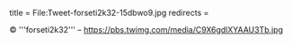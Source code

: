 title = File:Tweet-forseti2k32-15dbwo9.jpg
redirects =
>>>>

© '''forseti2k32''' – https://pbs.twimg.com/media/C9X6gdlXYAAU3Tb.jpg